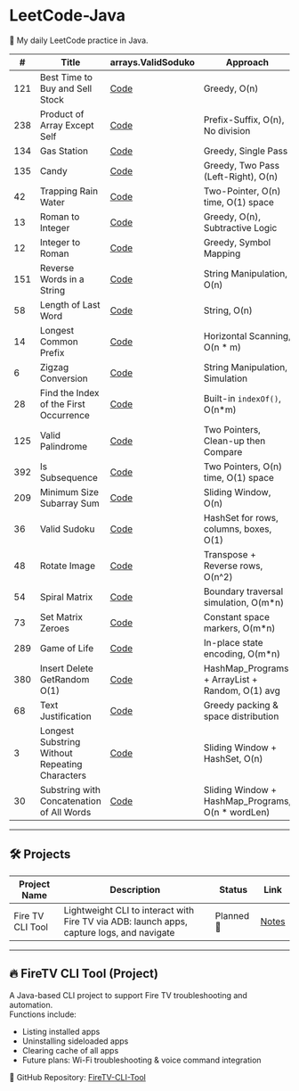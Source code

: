 # LeetCode-Java

🚀 My daily LeetCode practice in Java.

| #   | Title                             | arrays.ValidSoduko                                 | Approach                              |
|-----|-----------------------------------|------------------------------------------|---------------------------------------|
| 121 | Best Time to Buy and Sell Stock  | [Code](src/arrays/BestTimeToBuySellStock.java) | Greedy, O(n)                          |
| 238 | Product of Array Except Self     | [Code](src/arrays/ProductExceptSelf.java)     | Prefix-Suffix, O(n), No division     |
| 134 | Gas Station                      | [Code](src/arrays/GasStation.java)           | Greedy, Single Pass                   |
| 135 | Candy                           | [Code](src/arrays/Candy.java)                | Greedy, Two Pass (Left-Right), O(n)  |
| 42  | Trapping Rain Water             | [Code](src/arrays/TrappingRainWater.java)     | Two-Pointer, O(n) time, O(1) space |
| 13  | Roman to Integer                | [Code](src/strings/RomanToInteger.java)        | Greedy, O(n), Subtractive Logic    |
| 12  | Integer to Roman                | [Code](src/strings/IntegerToRoman.java)        | Greedy, Symbol Mapping |
| 151 | Reverse Words in a String       | [Code](src/strings/ReverseWordsInString.java) | String Manipulation, O(n) |
| 58  | Length of Last Word              | [Code](src/strings/LengthOfLastWord.java) | String, O(n)              |
| 14  | Longest Common Prefix           | [Code](src/strings/LongestCommonPrefix.java)  | Horizontal Scanning, O(n * m) |
| 6   | Zigzag Conversion               | [Code](src/strings/ZigZagConversion.java)         | String Manipulation, Simulation      |
| 28  | Find the Index of the First Occurrence      | [Code](src/strings/StrStr.java)                | Built-in `indexOf()`, O(n*m)         |
| 125 | Valid Palindrome                  | [Code](src/strings/ValidPalindrome.java) | Two Pointers, Clean-up then Compare  |
| 392 | Is Subsequence                     | [Code](src/strings/IsSubsequence.java)  | Two Pointers, O(n) time, O(1) space  |
| 209 | Minimum Size Subarray Sum          | [Code](src/arrays/MinimumSizeSubarraySum.java)  | Sliding Window, O(n)                 |
| 36  | Valid Sudoku | [Code](src/arrays/ValidSudoku.java) | HashSet for rows, columns, boxes, O(1) |
| 48  | Rotate Image | [Code](src/arrays/RotateImage.java) | Transpose + Reverse rows, O(n^2) |
| 54  | Spiral Matrix | [Code](src/arrays/SpiralMatrix.java) | Boundary traversal simulation, O(m*n) |
| 73  | Set Matrix Zeroes | [Code](src/arrays/SetMatrixZeroes.java) | Constant space markers, O(m*n) |
| 289 | Game of Life | [Code](src/arrays/GameOfLife.java) | In-place state encoding, O(m*n) |
| 380 | Insert Delete GetRandom O(1) | [Code](src/arrays/RandomizedSet.java) | HashMap_Programs + ArrayList + Random, O(1) avg |
| 68  | Text Justification | [Code](src/arrays/TextJustification.java) | Greedy packing & space distribution |
| 3   | Longest Substring Without Repeating Characters | [Code](src/strings/LongestSubstringWithoutRepeatingCharacters.java) | Sliding Window + HashSet, O(n) |
| 30  | Substring with Concatenation of All Words | [Code](src/strings/SubstringWithConcatenationOfAllWords.java) | Sliding Window + HashMap_Programs, O(n * wordLen) |

















---

## 🛠️ Projects

| Project Name      | Description                              | Status     | Link         |
|-------------------|------------------------------------------|------------|--------------|
| Fire TV CLI Tool  | Lightweight CLI to interact with Fire TV via ADB: launch apps, capture logs, and navigate | Planned 🚧 | [Notes](notes/ProjectIdeas.md) |

---

## 🔥 FireTV CLI Tool (Project)

A Java-based CLI project to support Fire TV troubleshooting and automation.  
Functions include:
- Listing installed apps
- Uninstalling sideloaded apps
- Clearing cache of all apps
- Future plans: Wi-Fi troubleshooting & voice command integration

📂 GitHub Repository: [FireTV-CLI-Tool](https://github.com/thatsaiiff/FireTV-CLI-Tool)
